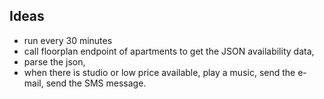 ## Ideas
- run every 30 minutes
- call floorplan endpoint of apartments to get the JSON availability data, 
- parse the json,
- when there is studio or low price available, play a music, send the e-mail, send the SMS message.
